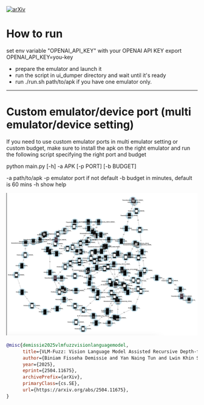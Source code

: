 [![arXiv](https://img.shields.io/badge/arXiv-2504.11675-b31b1b.svg)](https://arxiv.org/abs/2504.11675)

# How to run

set env variable "OPENAI_API_KEY" with your OPENAI API KEY
export OPENAI_API_KEY=you-key

- prepare the emulator and launch it
- run the script in ui_dumper directory and wait until it's ready
- run ./run.sh path/to/apk  if you have one emulator only. 

----

# Custom emulator/device port (multi emulator/device setting)

If you need to use custom emulator ports in multi emulator setting or custom budget, make sure to install the apk on the right emulator and run the following script specifying the right port and budget

python main.py [-h] -a APK [-p PORT] [-b BUDGET]

-a path/to/apk
-p emulator port if not default
-b budget in minutes, default is 60 mins
-h show help

<img src="net.everythingandroid.timer_test2.png" alt="transition example">

```bibtex
@misc{demissie2025vlmfuzzvisionlanguagemodel,
      title={VLM-Fuzz: Vision Language Model Assisted Recursive Depth-first Search Exploration for Effective UI Testing of Android Apps}, 
      author={Biniam Fisseha Demissie and Yan Naing Tun and Lwin Khin Shar and Mariano Ceccato},
      year={2025},
      eprint={2504.11675},
      archivePrefix={arXiv},
      primaryClass={cs.SE},
      url={https://arxiv.org/abs/2504.11675}, 
}
```


